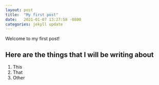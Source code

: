 ```yaml
---
layout: post
title:  "My first post"
date:   2021-01-07 13:27:58 -0800
categories: jekyll update
---
```

Welcome to my first post!

## Here are the things that I will be writing about
1. This 
2. That
3. Other